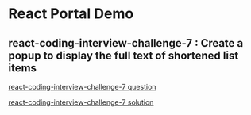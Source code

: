 # React Portal Demo

## react-coding-interview-challenge-7 : Create a popup to display the full text of shortened list items

[react-coding-interview-challenge-7 question](https://medium.com/@justin.sherman/react-coding-interview-challenge-7-a773daf12955)

[react-coding-interview-challenge-7 solution](https://arun9483.github.io/react-portal-demo)
